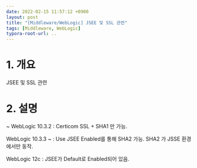 ```yaml
---
date: 2022-02-15 11:57:12 +0900
layout: post
title: "[Middleware/WebLogic] JSEE 및 SSL 관련"
tags: [Middleware, WebLogic]
typora-root-url: ..
---
```



# 1. 개요

JSEE 및 SSL 관련



# 2. 설명

~ WebLogic 10.3.2 : Certicom SSL + SHA1 만 가능.

WebLogic 10.3.3 ~ : Use JSEE Enabled를 통해 SHA2 가능.  SHA2 가 JSSE 환경에서만 동작.

WebLogic 12c : JSEE가 Default로 Enabled되어 있음.
